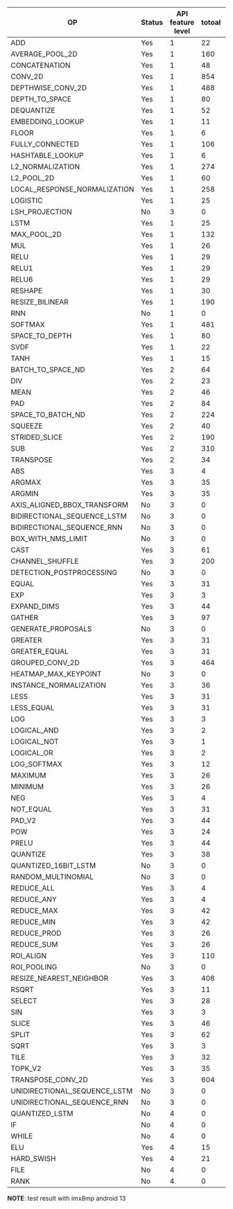 
| OP                           | Status | API feature level | totoal | pass | fail | not support |
| -                            | -      | -                 | -      | -    | -    | -           |
| ADD                          | Yes    | 1                 | 22     | 17   | 0    | 5           |
| AVERAGE_POOL_2D              | Yes    | 1                 | 160    | 140  | 0    | 20          |
| CONCATENATION                | Yes    | 1                 | 48     | 38   | 0    | 10          |
| CONV_2D                      | Yes    | 1                 | 854    | 830  | 0    | 24          |
| DEPTHWISE_CONV_2D            | Yes    | 1                 | 488    | 472  | 16   | 0           |
| DEPTH_TO_SPACE               | Yes    | 1                 | 80     | 80   | 0    | 0           |
| DEQUANTIZE                   | Yes    | 1                 | 52     | 40   | 0    | 12          |
| EMBEDDING_LOOKUP             | Yes    | 1                 | 11     | 11   | 0    | 0           |
| FLOOR                        | Yes    | 1                 | 6      | 6    | 0    | 0           |
| FULLY_CONNECTED              | Yes    | 1                 | 106    | 96   | 0    | 10          |
| HASHTABLE_LOOKUP             | Yes    | 1                 | 6      | 6    | 0    | 0           |
| L2_NORMALIZATION             | Yes    | 1                 | 274    | 274  | 0    | 0           |
| L2_POOL_2D                   | Yes    | 1                 | 60     | 48   | 0    | 12          |
| LOCAL_RESPONSE_NORMALIZATION | Yes    | 1                 | 258    | 234  | 24   | 0           |
| LOGISTIC                     | Yes    | 1                 | 25     | 20   | 0    | 5           |
| LSH_PROJECTION               | No     | 3                 | 0      | 0    | 0    | 0           |
| LSTM                         | Yes    | 1                 | 25     | 20   | 0    | 5           |
| MAX_POOL_2D                  | Yes    | 1                 | 132    | 112  | 0    | 20          |
| MUL                          | Yes    | 1                 | 26     | 21   | 0    | 5           |
| RELU                         | Yes    | 1                 | 29     | 24   | 0    | 5           |
| RELU1                        | Yes    | 1                 | 29     | 24   | 0    | 5           |
| RELU6                        | Yes    | 1                 | 29     | 24   | 0    | 5           |
| RESHAPE                      | Yes    | 1                 | 30     | 14   | 0    | 16          |
| RESIZE_BILINEAR              | Yes    | 1                 | 190    | 174  | 0    | 16          |
| RNN                          | No     | 1                 | 0      | 0    | 0    | 0           |
| SOFTMAX                      | Yes    | 1                 | 481    | 476  | 0    | 5           |
| SPACE_TO_DEPTH               | Yes    | 1                 | 80     | 80   | 0    | 0           |
| SVDF                         | Yes    | 1                 | 22     | 22   | 0    | 0           |
| TANH                         | Yes    | 1                 | 15     | 10   | 0    | 5           |
| BATCH_TO_SPACE_ND            | Yes    | 2                 | 64     | 52   | 0    | 12          |
| DIV                          | Yes    | 2                 | 23     | 20   | 0    | 3           |
| MEAN                         | Yes    | 2                 | 46     | 24   | 0    | 22          |
| PAD                          | Yes    | 2                 | 84     | 38   | 6    | 42          |
| SPACE_TO_BATCH_ND            | Yes    | 2                 | 224    | 112  | 0    | 112         |
| SQUEEZE                      | Yes    | 2                 | 40     | 26   | 0    | 14          |
| STRIDED_SLICE                | Yes    | 2                 | 190    | 96   | 0    | 94          |
| SUB                          | Yes    | 2                 | 310    | 305  | 0    | 5           |
| TRANSPOSE                    | Yes    | 2                 | 34     | 12   | 0    | 22          |
| ABS                          | Yes    | 3                 | 4      | 3    | 1    | 0           |
| ARGMAX                       | Yes    | 3                 | 35     | 35   | 0    | 0           |
| ARGMIN                       | Yes    | 3                 | 35     | 35   | 0    | 0           |
| AXIS_ALIGNED_BBOX_TRANSFORM  | No     | 3                 | 0      | 0    | 0    | 0           |
| BIDIRECTIONAL_SEQUENCE_LSTM  | No     | 3                 | 0      | 0    | 0    | 0           |
| BIDIRECTIONAL_SEQUENCE_RNN   | No     | 3                 | 0      | 0    | 0    | 0           |
| BOX_WITH_NMS_LIMIT           | No     | 3                 | 0      | 0    | 0    | 0           |
| CAST                         | Yes    | 3                 | 61     | 60   | 0    | 1           |
| CHANNEL_SHUFFLE              | Yes    | 3                 | 200    | 200  | 0    | 0           |
| DETECTION_POSTPROCESSING     | No     | 3                 | 0      | 0    | 0    | 0           |
| EQUAL                        | Yes    | 3                 | 31     | 31   | 0    | 0           |
| EXP                          | Yes    | 3                 | 3      | 3    | 0    | 0           |
| EXPAND_DIMS                  | Yes    | 3                 | 44     | 44   | 0    | 0           |
| GATHER                       | Yes    | 3                 | 97     | 97   | 0    | 0           |
| GENERATE_PROPOSALS           | No     | 3                 | 0      | 0    | 0    | 0           |
| GREATER                      | Yes    | 3                 | 31     | 31   | 0    | 0           |
| GREATER_EQUAL                | Yes    | 3                 | 31     | 31   | 0    | 0           |
| GROUPED_CONV_2D              | Yes    | 3                 | 464    | 464  | 0    | 0           |
| HEATMAP_MAX_KEYPOINT         | No     | 3                 | 0      | 0    | 0    | 0           |
| INSTANCE_NORMALIZATION       | Yes    | 3                 | 36     | 36   | 0    | 0           |
| LESS                         | Yes    | 3                 | 31     | 31   | 0    | 0           |
| LESS_EQUAL                   | Yes    | 3                 | 31     | 31   | 0    | 0           |
| LOG                          | Yes    | 3                 | 3      | 3    | 0    | 0           |
| LOGICAL_AND                  | Yes    | 3                 | 2      | 2    | 0    | 0           |
| LOGICAL_NOT                  | Yes    | 3                 | 1      | 1    | 0    | 0           |
| LOGICAL_OR                   | Yes    | 3                 | 2      | 2    | 0    | 0           |
| LOG_SOFTMAX                  | Yes    | 3                 | 12     | 12   | 0    | 0           |
| MAXIMUM                      | Yes    | 3                 | 26     | 26   | 0    | 0           |
| MINIMUM                      | Yes    | 3                 | 26     | 26   | 0    | 0           |
| NEG                          | Yes    | 3                 | 4      | 4    | 0    | 0           |
| NOT_EQUAL                    | Yes    | 3                 | 31     | 31   | 0    | 0           |
| PAD_V2                       | Yes    | 3                 | 44     | 20   | 2    | 22          |
| POW                          | Yes    | 3                 | 24     | 24   | 0    | 0           |
| PRELU                        | Yes    | 3                 | 44     | 22   | 0    | 22          |
| QUANTIZE                     | Yes    | 3                 | 38     | 32   | 0    | 6           |
| QUANTIZED_16BIT_LSTM         | No     | 3                 | 0      | 0    | 0    | 0           |
| RANDOM_MULTINOMIAL           | No     | 3                 | 0      | 0    | 0    | 0           |
| REDUCE_ALL                   | Yes    | 3                 | 4      | 4    | 0    | 0           |
| REDUCE_ANY                   | Yes    | 3                 | 4      | 4    | 0    | 0           |
| REDUCE_MAX                   | Yes    | 3                 | 42     | 42   | 0    | 0           |
| REDUCE_MIN                   | Yes    | 3                 | 42     | 42   | 0    | 0           |
| REDUCE_PROD                  | Yes    | 3                 | 26     | 26   | 0    | 0           |
| REDUCE_SUM                   | Yes    | 3                 | 26     | 26   | 0    | 0           |
| ROI_ALIGN                    | Yes    | 3                 | 110    | 100  | 0    | 10          |
| ROI_POOLING                  | No     | 3                 | 0      | 0    | 0    | 0           |
| RESIZE_NEAREST_NEIGHBOR      | Yes    | 3                 | 408    | 328  | 0    | 80          |
| RSQRT                        | Yes    | 3                 | 11     | 11   | 0    | 0           |
| SELECT                       | Yes    | 3                 | 28     | 28   | 0    | 0           |
| SIN                          | Yes    | 3                 | 3      | 3    | 0    | 0           |
| SLICE                        | Yes    | 3                 | 46     | 0    | 0    | 46          |
| SPLIT                        | Yes    | 3                 | 62     | 62   | 0    | 0           |
| SQRT                         | Yes    | 3                 | 3      | 3    | 0    | 0           |
| TILE                         | Yes    | 3                 | 32     | 0    | 0    | 32          |
| TOPK_V2                      | Yes    | 3                 | 35     | 35   | 0    | 0           |
| TRANSPOSE_CONV_2D            | Yes    | 3                 | 604    | 500  | 84   | 20          |
| UNIDIRECTIONAL_SEQUENCE_LSTM | No     | 3                 | 0      | 0    | 0    | 0           |
| UNIDIRECTIONAL_SEQUENCE_RNN  | No     | 3                 | 0      | 0    | 0    | 0           |
| QUANTIZED_LSTM               | No     | 4                 | 0      | 0    | 0    | 0           |
| IF                           | No     | 4                 | 0      | 0    | 0    | 0           |
| WHILE                        | No     | 4                 | 0      | 0    | 0    | 0           |
| ELU                          | Yes    | 4                 | 15     | 15   | 0    | 0           |
| HARD_SWISH                   | Yes    | 4                 | 21     | 0    | 21   | 0           |
| FILE                         | No     | 4                 | 0      | 0    | 0    | 0           |
| RANK                         | No     | 4                 | 0      | 0    | 0    | 0           |

**NOTE**: test result with imx8mp android 13